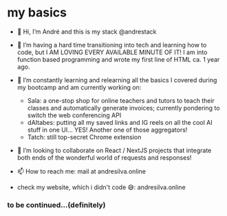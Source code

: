 # my basics


- 👋 Hi, I’m André and this is my stack @andrestack
  
- 👀 I’m having a hard time transitioning into tech and learning how to code, but I AM LOVING EVERY AVAILABLE MINUTE OF IT! I am into function based programming and wrote my first line of HTML ca. 1 year ago.
  
- 🌱 I’m constantly learning and relearning all the basics I covered during my bootcamp and am currently working on:
  - Sala: a one-stop shop for online teachers and tutors to teach their classes and automatically generate invoices; currently pondering to switch the web conferencing API
  - dAItabes: putting all my saved links and IG reels on all the cool AI stuff in one UI... YES! Another one of those aggregators!
  - Tatch: still top-secret Chrome extension
  
- 💞️ I’m looking to collaborate on React / NextJS projects that integrate both ends of the wonderful world of requests and responses!
  
- 📫 How to reach me: mail at andresilva.online

- check my website, which i didn't code 😅: andresilva.online
  
### to be continued...(definitely)
<!---
andrestack/andrestack is a ✨ special ✨ repository because its `README.md` (this file) appears on your GitHub profile.
You can click the Preview link to take a look at your changes.
--->

